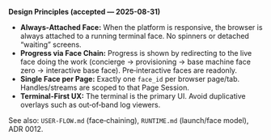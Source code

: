 **Design Principles (accepted — 2025-08-31)**

- **Always-Attached Face:** When the platform is responsive, the browser is always attached to a
  running terminal face. No spinners or detached “waiting” screens.
- **Progress via Face Chain:** Progress is shown by redirecting to the live face doing the work
  (concierge → provisioning → base machine face zero → interactive base face). Pre‑interactive faces
  are readonly.
- **Single Face per Page:** Exactly one `face_id` per browser page/tab. Handles/streams are scoped
  to that Page Session.
- **Terminal-First UX:** The terminal is the primary UI. Avoid duplicative overlays such as
  out‑of‑band log viewers.

See also: `USER-FLOW.md` (face‑chaining), `RUNTIME.md` (launch/face model), ADR 0012.
